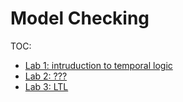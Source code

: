 # Model Checking

TOC:
  - [Lab 1: intruduction to temporal logic]()
  - [Lab 2: ???]()
  - [Lab 3: LTL](lab3/README.md)
